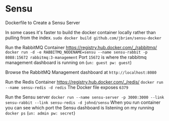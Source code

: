 Sensu
============

Dockerfile to Create a Sensu Server

In some cases it's faster to build the docker container locally rather than pulling from the index.
`sudo docker build github.com/jbrien/sensu-docker`

Run the RabbitMQ Container https://registry.hub.docker.com/_/rabbitmq/
`docker run -d -e RABBITMQ_NODENAME=sensu --name sensu-rabbit -p 8088:15672 rabbitmq:3-management`
Port `15672` is where the rabbitmq management dashboard is running on (`un: guest pw: guest`)

Browse the RabbitMQ Management dashboard at `http://localhost:8080`

Run the Redis Container https://registry.hub.docker.com/_/redis/
`docker run --name sensu-redis -d redis`
The Docker file exposes `6379`

Run the Sensu server
`docker run --name sensu-server -p 3000:3000 --link sensu-rabbit --link sensu-redis -d johnd/sensu`
When you run container you can see which port the Sensu dashboard is listening on my running `docker ps` (`un: admin pw: secret`)
